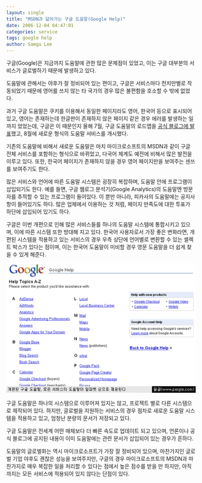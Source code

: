 ```yaml
---
layout: single
title: "MSDN과 닮아가는 구글 도움말(Google Help)"
date: 2006-12-04 04:47:01
categories: service
tags: google help
author: Samgu Lee
---
```


구글(Google)은 지금까지 도움말에 관한 많은 문제점이 있었고, 이는 구글 대부분의 서비스가 글로벌하기 때문에 발생하고 있다.

도움말에 관해서는 야후가 잘 정비되어 있는 편이고, 구글은 서비스마다 천치만별로 작동되었기 때문에 영어를 쓰지 않는 타 국가의 경우 많은 불편함을 호소할 수 밖에 없었다.

과거 구글 도움말은 쿠키를 이용해서 동일한 페이지라도 영어, 한국어 등으로 표시되어 있고, 영어는 존재하는데 한글판이 존재하지 않은 페이지 같은 경우 에러를 발생하는 일까지 었었는데, 구글은 이 때문인지 올해 7월, 구글 도움말의 로드맵을 [공식 블로그에 발표](http://googleblog.blogspot.com/2006/07/roadmap-for-google-help.html)했고, 8월에 새로운 형식의 도움말 서비스를 개시했다.

기존의 도움말에 비해서 새로운 도움말은 마치 마이크로소프트의 MSDN과 같이 구글 전체 서비스를 포함하는 형식으로 바뀌었고, 다국어 체계도 예전에 비해서 많은 발전을 이루고 있다. 또한, 한국어 페이지가 존재하지 않을 경우 영어 페이지만을 보여주는 센쓰를 보여주기도 한다.

많은 서비스와 언어에 따른 도움말 시스템은 굉장히 복잡하며, 도움말 안에 프로그램이 삽입되기도 한다. 예를 들면, 구글 웹로그 분석기(Google Analytics)의 도움말엔 방문자를 추적할 수 있는 프로그램이 들어있다. 이 뿐만 아니라, 피카사의 도움말에는 공지사항이 들어있기도 하다. 많은 업체에서 이용하는 것 처럼, 페이지 만족도에 대한 투표가 하단에 삽입되어 있기도 하다.

구글은 이번 개편으로 인해 많은 서비스들를 하나의 도움말 시스템에 통합시키고 있으며, 이에 따른 시스템 또한 방대해 지고 있다. 한국어 사용자로서 가장 좋은 변화라면, 개편된 시스템을 적용하고 있는 서비스의 경우 우측 상단에 언어별로 변환할 수 있는 셀렉트 박스가 있다는 점이며, 이는 한국어 도움말이 미비할 경우 영문 도움말을 더 쉽게 찾을 수 있게 해준다.

![개편된 구글 도움말, 모든 서비스를 지원한다](/assets/google-help-upgrade.gif)

구글 도움말은 하나의 시스템으로 이루어져 있지는 않고, 프로젝트 별로 다른 시스템으로 제작되어 있다. 하지만, 글로벌을 지원하는 서비스의 경우 점차로 새로운 도움말 시스템을 적용하고 있고, 엄청난 분량의 문서가 저장되고 있다.

구글 도움말은 전세계 어떤 매체보다 더 빠른 속도로 업데이트 되고 있으며, 언론이나 공식 블로그에 공지된 내용이 이미 도움말에는 관련 문서가 삽입되어 있는 경우가 흔하다.

도움말의 글로벌화는 역시 마이크로소프트가 가장 잘 정비되어 있으며, 마찬가지인 글로벌 기업 야후도 괜찮은 성능을 보여주지만, 구글의 경우 마이크로소프트의 MSDN과 마찬가지로 매우 복잡한 일을 처리할 수 있다는 점에서 높은 점수를 받을 만 하지만, 아직까지는 모든 서비스에 적용되어 있지 않다는 단점이 있다.
